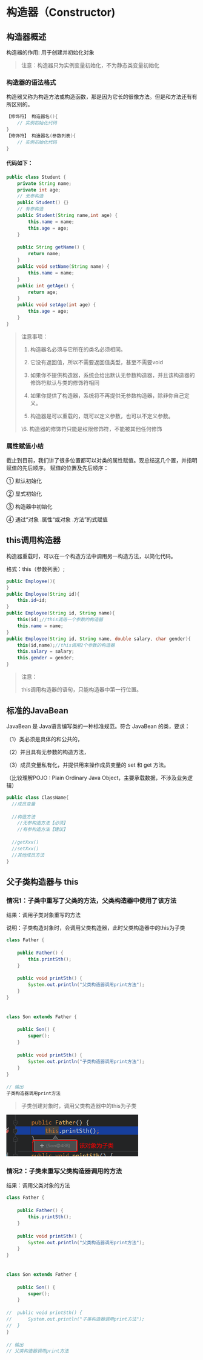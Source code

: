 # 构造器（Constructor)

## 构造器概述

构造器的作用: 用于创建并初始化对象

>   注意：构造器只为实例变量初始化，不为静态类变量初始化

### 构造器的语法格式

构造器又称为构造方法或构造函数，那是因为它长的很像方法。但是和方法还有有所区别的。

```java
【修饰符】 构造器名(){
    // 实例初始化代码
}
【修饰符】 构造器名(参数列表){
    // 实例初始化代码
}
```

#### 代码如下：

```java
public class Student {
    private String name;
    private int age;
    // 无参构造
    public Student() {} 
    // 有参构造
    public Student(String name,int age) {
        this.name = name;
        this.age = age; 
    }
    
    public String getName() {
        return name;
    }
    public void setName(String name) {
        this.name = name;
    }
    public int getAge() {
        return age;
    }
    public void setAge(int age) {
        this.age = age;
    }
}
```

>   注意事项：
>
>   1.  构造器名必须与它所在的类名必须相同。
>
>   2.  它没有返回值，所以不需要返回值类型，甚至不需要void
>
>   3.  如果你不提供构造器，系统会给出默认无参数构造器，并且该构造器的修饰符默认与类的修饰符相同
>
>   4.  如果你提供了构造器，系统将不再提供无参数构造器，除非你自己定义。
>
>   5.  构造器是可以重载的，既可以定义参数，也可以不定义参数。
>
>   \6. 构造器的修饰符只能是权限修饰符，不能被其他任何修饰

### 属性赋值小结

截止到目前，我们讲了很多位置都可以对类的属性赋值。现总结这几个置，并指明赋值的先后顺序。 赋值的位置及先后顺序： 

① 默认初始化

② 显式初始化 

③ 构造器中初始化 

④ 通过“对象 .属性“或对象 .方法”的式赋值



## this调用构造器

构造器重载时，可以在一个构造方法中调用另一构造方法，以简化代码。

格式：this（参数列表）;

```java
public Employee(){
}
public Employee(String id){
    this.id=id;
}
public Employee(String id, String name){
    this(id);//this调用一个参数的构造器
    this.name = name;
}
public Employee(String id, String name, double salary, char gender){
    this(id,name);//this调用2个参数的构造器
    this.salary = salary;
    this.gender = gender;
}
```

>   注意：
>
>   this调用构造器的语句，只能构造器中第一行位置。



## 标准的JavaBean

JavaBean  是 Java语言编写类的一种标准规范。符合 JavaBean  的类，要求：

（1）类必须是具体的和公共的，

（2）并且具有无参数的构造方法，

（3）成员变量私有化，并提供用来操作成员变量的 set  和 get  方法。

（比较理解POJO : Plain Ordinary Java Object，主要承载数据，不涉及业务逻辑）

```java
public class ClassName{
  //成员变量
    
  //构造方法
    //无参构造方法【必须】
    //有参构造方法【建议】
    
  //getXxx()
  //setXxx()
  //其他成员方法
}
```



## 父子类构造器与 this

### 情况1：子类中重写了父类的方法，父类构造器中使用了该方法

结果：调用子类对象重写的方法

说明：子类构造对象时，会调用父类构造器，此时父类构造器中的this为子类

```java
class Father {
	
	public Father() {
		this.printSth();
	}
	
	public void printSth() {
		System.out.println("父类构造器调用print方法");
	}
}


class Son extends Father {
	
	public Son() {
		super();
	}
	
	public void printSth() {
		System.out.println("子类构造器调用print方法");
	}
}

// 输出
子类构造器调用print方法
```

>   子类创建对象时，调用父类构造器中的this为子类

![image-20200907182238192](_images/image-20200907182238192.png)

### 情况2：子类未重写父类构造器调用的方法

结果：调用父类对象的方法

```java
class Father {
	
	public Father() {
		this.printSth();
	}
	
	public void printSth() {
		System.out.println("父类构造器调用print方法");
	}
}


class Son extends Father {
	
	public Son() {
		super();
	}
	
//	public void printSth() {
//		System.out.println("子类构造器调用print方法");
//	}
}

// 输出
// 父类构造器调用print方法
```


